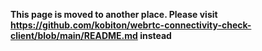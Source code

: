 **This page is moved to another place. Please visit https://github.com/kobiton/webrtc-connectivity-check-client/blob/main/README.md instead**

